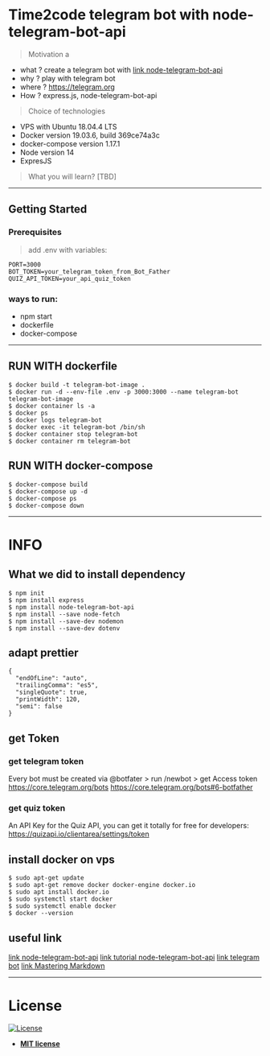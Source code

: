 # Time2code telegram bot with node-telegram-bot-api

> Motivation a

- what ? create a telegram bot with [link node-telegram-bot-api](https://github.com/yagop/node-telegram-bot-api)
- why ? play with telegram bot
- where ? https://telegram.org
- How ? express.js, node-telegram-bot-api

> Choice of technologies

- VPS with Ubuntu 18.04.4 LTS
- Docker version 19.03.6, build 369ce74a3c
- docker-compose version 1.17.1
- Node version 14
- ExpresJS

> What you will learn? [TBD]

---

## Getting Started

### Prerequisites

> add .env with variables:

```
PORT=3000
BOT_TOKEN=your_telegram_token_from_Bot_Father
QUIZ_API_TOKEN=your_api_quiz_token
```

### ways to run:

- npm start
- dockerfile
- docker-compose

---

## RUN WITH dockerfile

```
$ docker build -t telegram-bot-image .
$ docker run -d --env-file .env -p 3000:3000 --name telegram-bot telegram-bot-image
$ docker container ls -a
$ docker ps
$ docker logs telegram-bot
$ docker exec -it telegram-bot /bin/sh
$ docker container stop telegram-bot
$ docker container rm telegram-bot

```

## RUN WITH docker-compose

```
$ docker-compose build
$ docker-compose up -d
$ docker-compose ps
$ docker-compose down
```

---

# INFO

## What we did to install dependency

```
$ npm init
$ npm install express
$ npm install node-telegram-bot-api
$ npm install --save node-fetch
$ npm install --save-dev nodemon
$ npm install --save-dev dotenv
```

## adapt prettier

```
{
  "endOfLine": "auto",
  "trailingComma": "es5",
  "singleQuote": true,
  "printWidth": 120,
  "semi": false
}

```

## get Token

### get telegram token

Every bot must be created via @botfater > run /newbot > get Access token
https://core.telegram.org/bots
https://core.telegram.org/bots#6-botfather

### get quiz token

An API Key for the Quiz API, you can get it totally for free for developers:
https://quizapi.io/clientarea/settings/token

## install docker on vps

```
$ sudo apt-get update
$ sudo apt-get remove docker docker-engine docker.io
$ sudo apt install docker.io
$ sudo systemctl start docker
$ sudo systemctl enable docker
$ docker --version
```

## useful link

[link node-telegram-bot-api](https://github.com/yagop/node-telegram-bot-api)
[link tutorial node-telegram-bot-api](https://github.com/hosein2398/node-telegram-bot-api-tutorial)
[link telegram bot](https://core.telegram.org/bots/api#message)
[link Mastering Markdown](https://guides.github.com/features/mastering-markdown/)

---

# License

[![License](http://img.shields.io/:license-mit-blue.svg?style=flat-square)](http://badges.mit-license.org)

- **[MIT license](http://opensource.org/licenses/mit-license.php)**
